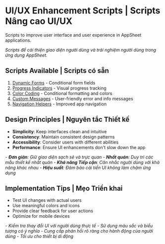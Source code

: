 # UI/UX Enhancement Scripts | Scripts Nâng cao UI/UX

Scripts to improve user interface and user experience in AppSheet applications.

*Scripts để cải thiện giao diện người dùng và trải nghiệm người dùng trong ứng dụng AppSheet.*

## Scripts Available | Scripts có sẵn

1. [Dynamic Forms](./dynamic-forms.md) - Conditional form fields
2. [Progress Indicators](./progress-indicators.md) - Visual progress tracking
3. [Color Coding](./color-coding.md) - Conditional formatting and colors
4. [Custom Messages](./custom-messages.md) - User-friendly error and info messages
5. [Navigation Helpers](./navigation-helpers.md) - Improved app navigation

## Design Principles | Nguyên tắc Thiết kế

- **Simplicity**: Keep interfaces clean and intuitive
- **Consistency**: Maintain consistent design patterns
- **Accessibility**: Consider users with different abilities
- **Performance**: Ensure UI enhancements don't slow down the app

*- **Đơn giản**: Giữ giao diện sạch sẽ và trực quan*
*- **Nhất quán**: Duy trì các mẫu thiết kế nhất quán*
*- **Khả năng Tiếp cận**: Cân nhắc người dùng với khả năng khác nhau*
*- **Hiệu suất**: Đảm bảo cải tiến UI không làm chậm ứng dụng*

## Implementation Tips | Mẹo Triển khai

- Test UI changes with actual users
- Use meaningful colors and icons
- Provide clear feedback for user actions
- Optimize for mobile devices

*- Kiểm tra thay đổi UI với người dùng thực tế*
*- Sử dụng màu sắc và biểu tượng có ý nghĩa*
*- Cung cấp phản hồi rõ ràng cho hành động của người dùng*
*- Tối ưu cho thiết bị di động*
